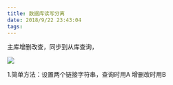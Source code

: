 ```yaml
---
title: 数据库读写分离
date: 2018/9/22 23:43:04
tags:
---
```



主库增删改查，同步到从库查询，

  


![](https://images0.cnblogs.com/blog2015/148352/201505/201746016197067.jpg)

  


  


1.简单方法：设置两个链接字符串，查询时用A 增删改时用B

  


  

